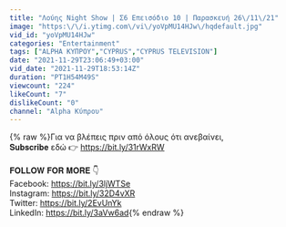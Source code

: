```yaml
---
title: "Λούης Night Show | Σ6 Επεισόδιο 10 | Παρασκευή 26\/11\/21"
image: "https:\/\/i.ytimg.com\/vi\/yoVpMU14HJw\/hqdefault.jpg"
vid_id: "yoVpMU14HJw"
categories: "Entertainment"
tags: ["ALPHA ΚΥΠΡΟΥ","CYPRUS","CYPRUS TELEVISION"]
date: "2021-11-29T23:06:49+03:00"
vid_date: "2021-11-29T18:53:14Z"
duration: "PT1H54M49S"
viewcount: "224"
likeCount: "7"
dislikeCount: "0"
channel: "Alpha Κύπρου"
---
```

{% raw %}Για να βλέπεις πριν από όλους ότι ανεβαίνει, <br />𝐒𝐮𝐛𝐬𝐜𝐫𝐢𝐛𝐞 εδώ 👉 <a rel="nofollow" target="blank" href="https://bit.ly/31rWxRW">https://bit.ly/31rWxRW</a><br /><br />𝐅𝐎𝐋𝐋𝐎𝐖 𝐅𝐎𝐑 𝐌𝐎𝐑𝐄 👇<br />Facebook: <a rel="nofollow" target="blank" href="https://bit.ly/3ljWTSe">https://bit.ly/3ljWTSe</a><br />Instagram: <a rel="nofollow" target="blank" href="https://bit.ly/32D4vXR">https://bit.ly/32D4vXR</a><br />Twitter: <a rel="nofollow" target="blank" href="https://bit.ly/2EvUnYk">https://bit.ly/2EvUnYk</a><br />LinkedIn: <a rel="nofollow" target="blank" href="https://bit.ly/3aVw6ad">https://bit.ly/3aVw6ad</a>{% endraw %}
